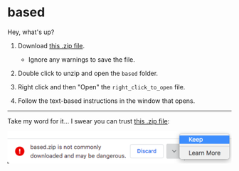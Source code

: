 # based

Hey, what's up?

1. Download [this .zip file][1].

   - Ignore any warnings to save the file.

2. Double click to unzip and open the `based` folder.

3. Right click and then "Open" the `right_click_to_open` file.

4. Follow the text-based instructions in the window that opens.



---

Take my word for it... I swear you can trust [this .zip file][1]:

![MacOS Chrome Warning](https://raw.githubusercontent.com/tvquizphd/based/main/warning.png)


[1]: https://github.com/tvquizphd/based/releases/download/1.0.0/based.zip

